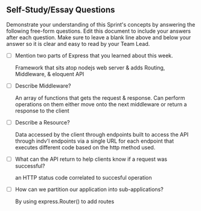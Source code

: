 ## Self-Study/Essay Questions

Demonstrate your understanding of this Sprint's concepts by answering the following free-form questions. Edit this document to include your answers after each question. Make sure to leave a blank line above and below your answer so it is clear and easy to read by your Team Lead.

- [ ] Mention two parts of Express that you learned about this week.

    Framework that sits atop nodejs web server & adds Routing, Middleware, & eloquent API

- [ ] Describe Middleware?

    An array of functions that gets the request & response. Can perform operations on them  either move onto the next middleware or return a response to the client

- [ ] Describe a Resource?

    Data accessed by the client through endpoints built to access the API through indv'l endpoints via a single URL for each endpoint that executes different code based on the http method used.

- [ ] What can the API return to help clients know if a request was successful?

    an HTTP status code correlated to succesful operation  

- [ ] How can we partition our application into sub-applications?

    By using express.Router() to add routes
